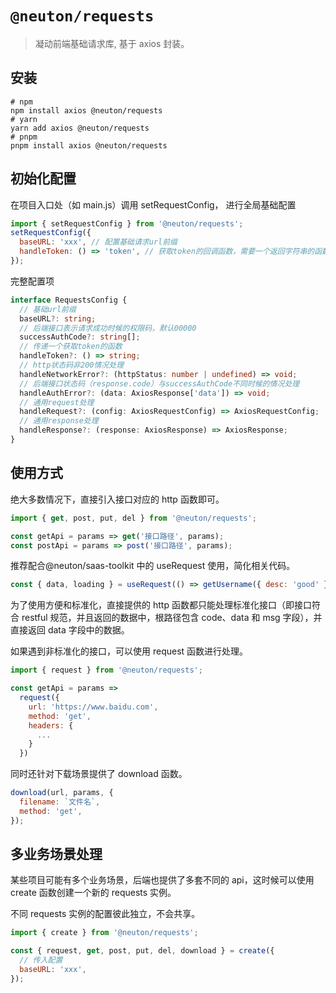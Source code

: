 # `@neuton/requests`

> 凝动前端基础请求库, 基于 axios 封装。

## 安装

```
# npm
npm install axios @neuton/requests
# yarn
yarn add axios @neuton/requests
# pnpm
pnpm install axios @neuton/requests

```

## 初始化配置

在项目入口处（如 main.js）调用 setRequestConfig， 进行全局基础配置

```javascript
import { setRequestConfig } from '@neuton/requests';
setRequestConfig({
  baseURL: 'xxx', // 配置基础请求url前缀
  handleToken: () => 'token', // 获取token的回调函数，需要一个返回字符串的函数
});
```

完整配置项

```typescript
interface RequestsConfig {
  // 基础url前缀
  baseURL?: string;
  // 后端接口表示请求成功时候的权限码，默认00000
  successAuthCode?: string[];
  // 传递一个获取token的函数
  handleToken?: () => string;
  // http状态码非200情况处理
  handleNetworkError?: (httpStatus: number | undefined) => void;
  // 后端接口状态码（response.code）与successAuthCode不同时候的情况处理
  handleAuthError?: (data: AxiosResponse['data']) => void;
  // 通用request处理
  handleRequest?: (config: AxiosRequestConfig) => AxiosRequestConfig;
  // 通用response处理
  handleResponse?: (response: AxiosResponse) => AxiosResponse;
}
```

## 使用方式

绝大多数情况下，直接引入接口对应的 http 函数即可。

```javascript
import { get, post, put, del } from '@neuton/requests';

const getApi = params => get('接口路径', params);
const postApi = params => post('接口路径', params);
```

推荐配合@neuton/saas-toolkit 中的 useRequest 使用，简化相关代码。

```javascript
const { data, loading } = useRequest(() => getUsername({ desc: 'good' }));
```

为了使用方便和标准化，直接提供的 http 函数都只能处理标准化接口（即接口符合 restful 规范，并且返回的数据中，根路径包含 code、data 和 msg 字段），并直接返回 data 字段中的数据。

如果遇到非标准化的接口，可以使用 request 函数进行处理。

```javascript
import { request } from '@neuton/requests';

const getApi = params =>
  request({
    url: 'https://www.baidu.com',
    method: 'get',
    headers: {
      ...
    }
  })
```

同时还针对下载场景提供了 download 函数。

```javascript
download(url, params, {
  filename: `文件名`,
  method: 'get',
});
```

## 多业务场景处理

某些项目可能有多个业务场景，后端也提供了多套不同的 api，这时候可以使用 create 函数创建一个新的 requests 实例。

不同 requests 实例的配置彼此独立，不会共享。

```javascript
import { create } from '@neuton/requests';

const { request, get, post, put, del, download } = create({
  // 传入配置
  baseURL: 'xxx',
});
```
